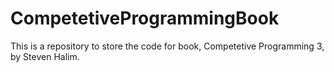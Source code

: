 # CompetetiveProgrammingBook
This is a repository to store the code for book, Competetive Programming 3, by Steven Halim.
